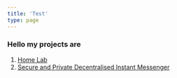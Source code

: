 ```yaml
---
title: 'Test'
type: page
---
```


### Hello my projects are

1. [Home Lab](/projects/home_lab)
2. [Secure and Private Decentralised Instant Messenger](/projects/sspdim/)
